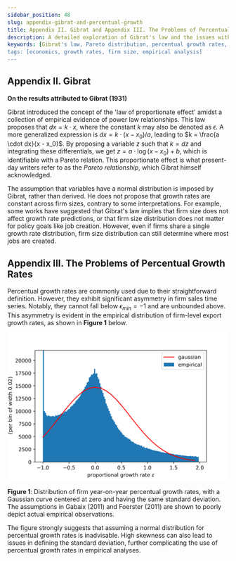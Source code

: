 ```yaml
---
sidebar_position: 48
slug: appendix-gibrat-and-percentual-growth
title: Appendix II. Gibrat and Appendix III. The Problems of Percentual Growth Rates
description: A detailed exploration of Gibrat's law and the issues with using percentual growth rates in firm sales time series analysis.
keywords: [Gibrat's law, Pareto distribution, percentual growth rates, firm size distribution, empirical evidence]
tags: [economics, growth rates, firm size, empirical analysis]
---
```


## Appendix II. Gibrat

**On the results attributed to Gibrat (1931)**

Gibrat introduced the concept of the 'law of proportionate effect' amidst a collection of empirical evidence of power law relationships. This law proposes that $dx = k \cdot x$, where the constant $k$ may also be denoted as $\epsilon$. A more generalized expression is $dx = k \cdot (x - x_0)/a$, leading to $k = \frac{a \cdot dx}{x - x_0}$. By proposing a variable $z$ such that $k = dz$ and integrating these differentials, we get $z = a \cdot \log(x - x_0) + b$, which is identifiable with a Pareto relation. This proportionate effect is what present-day writers refer to as the *Pareto relationship*, which Gibrat himself acknowledged.

The assumption that variables have a normal distribution is imposed by Gibrat, rather than derived. He does not propose that growth rates are constant across firm sizes, contrary to some interpretations. For example, some works have suggested that Gibrat's law implies that firm size does not affect growth rate predictions, or that firm size distribution does not matter for policy goals like job creation. However, even if firms share a single growth rate distribution, firm size distribution can still determine where most jobs are created.

## Appendix III. The Problems of Percentual Growth Rates

Percentual growth rates are commonly used due to their straightforward definition. However, they exhibit significant asymmetry in firm sales time series. Notably, they cannot fall below $\epsilon_{min} = -1$ and are unbounded above. This asymmetry is evident in the empirical distribution of firm-level export growth rates, as shown in **Figure 1** below.

![Distribution of firm year on year percentual growth rates](./figures/gabaix_growth_rates.png)

**Figure 1**: Distribution of firm year-on-year percentual growth rates, with a Gaussian curve centered at zero and having the same standard deviation. The assumptions in Gabaix (2011) and Foerster (2011) are shown to poorly depict actual empirical observations.

The figure strongly suggests that assuming a normal distribution for percentual growth rates is inadvisable. High skewness can also lead to issues in defining the standard deviation, further complicating the use of percentual growth rates in empirical analyses.